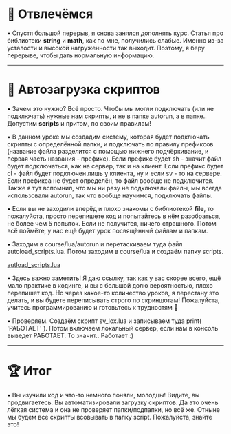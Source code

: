 🎲 Отвлечёмся
===========================================
• Спустя большой перерыв, я снова занялся дополнять курс. Статья про библиотеки __string__ и __math__, как по мне, получились слабые. Именно из-за усталости и высокой нагруженности так выходит. Поэтому, я беру перерыве, чтобы дать нормальную информацию.
______________________________________________________________________________

🔋 Автозагрузка скриптов
===========================================
• Зачем это нужно? Всё просто. Чтобы мы могли подключать (или не подключать) нужные нам скрипты, и не в папке autorun, а в папке.. Допустим __scripts__ и притом, по своим правилам!

• В данном уроке мы создадим систему, которая будет подключать скрипты с определённой папки, и подключать по правилу префиксов (название файла разделится с помощью нижнего подчёркивание, и первая часть названия - префикс). Если префикс будет sh - значит файл будет подключаться, как на сервер, так и на клиент. Если префикс будет cl - файл будет подключен лишь у клиента, ну и если sv - то на сервере. Если префикса не будет определён, то файл вообще не подключится. Также я тут вспомнил, что мы ни разу не подключали файлы, мы всегда использовали autorun, так что вообще научимся, подключать файлы.

• Если вы не заходили вперёд и плохо знакомы с библиотекой __file__, то пожалуйста, просто перепишете код и попытайтесь в нём разобраться, не более чем 5 попыток. Если не получится, ничего страшного. Потом всё поймёте, у нас ещё будет урок посвящённый файлам и папкам. 

• Заходим в course/lua/autorun и перетаскиваем туда файл autoload_scripts.lua. Потом заходим в course/lua и создаём папку scripts.

[autload_scripts.lua](https://drive.google.com/file/d/1TLVEMF0c8IqhsQBkx8ckseWIpzbIrxp8/view?usp=sharing)

• Здесь важно заметить! Я даю ссылку, так как у вас скорее всего, ещё мало практике в кодинге, и вы с большой долю вероятностью, плохо перепишет код. Но через какое-то количество уроков, я перестану это делать, и вы будете переписывать строго по скриншотам! Пожалуйста, учитесь программированию и готовьтесь к трудностям 🤹

• Проверяем. Создаём скрипт sv_lox.lua и записываем туда print( 'РАБОТАЕТ' ). Потом включаем локальный сервер, если нам в консоль выведет РАБОТАЕТ. То значит.. Работает :)
___________________________________________________________________

🏆 Итог
=============================================
• Вы изучили код и что-то немного поняли, молодцы! Видите, вы продвигаетесь. Вы автоматизировали загрузку скриптов. Да это очень лёгкая система и она не проверяет папки/подпапки, но всё же. Отныне мы будем все скрипты всовывать в папку script. Пожалуйста, знайте это! 
